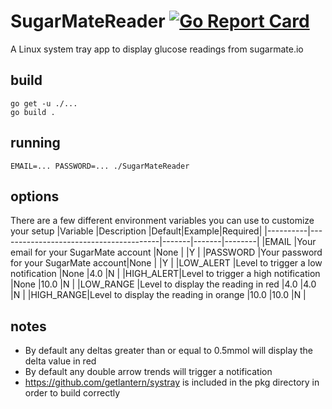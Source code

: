 # SugarMateReader [![Go Report Card](https://goreportcard.com/badge/github.com/brettcodling/SugarMateReader)](https://goreportcard.com/report/github.com/brettcodling/SugarMateReader)
A Linux system tray app to display glucose readings from sugarmate.io

## build
```
go get -u ./...
go build .
```

## running
```
EMAIL=... PASSWORD=... ./SugarMateReader
```

## options
There are a few different environment variables you can use to customize your setup
|Variable  |Description                             |Default|Example|Required|
|----------|----------------------------------------|-------|-------|--------|
|EMAIL     |Your email for your SugarMate account   |None   |       |Y       |
|PASSWORD  |Your password for your SugarMate account|None   |       |Y       |
|LOW_ALERT |Level to trigger a low notification     |None   |4.0    |N       |
|HIGH_ALERT|Level to trigger a high notification    |None   |10.0   |N       |
|LOW_RANGE |Level to display the reading in red     |4.0    |4.0    |N       |
|HIGH_RANGE|Level to display the reading in orange  |10.0   |10.0   |N       |

## notes
* By default any deltas greater than or equal to 0.5mmol will display the delta value in red
* By default any double arrow trends will trigger a notification
* https://github.com/getlantern/systray is included in the pkg directory in order to build correctly